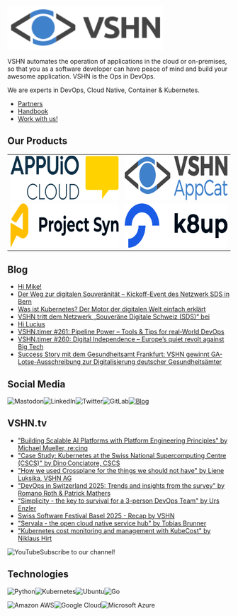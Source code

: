[<img src="https://raw.githubusercontent.com/vshn/.github/main/profile/images/vshn.svg" alt="APPUiO Cloud" height="100"/>](https://vshn.ch/)

VSHN automates the operation of applications in the cloud or on-premises, so that you as a software developer can have peace of mind and build your awesome application. VSHN is the Ops in DevOps.

We are experts in DevOps, Cloud Native, Container & Kubernetes.

- [Partners](https://www.vshn.ch/en/partners/)
- [Handbook](https://handbook.vshn.ch/)
- [Work with us!](https://www.vshn.ch/en/jobs/)

## Our Products

<table>
<tr>
<td><a href="https://docs.appuio.cloud/"><img src="https://raw.githubusercontent.com/vshn/.github/main/profile/images/appuio-cloud.svg" alt="APPUiO Cloud" height="100"/></a></td>
<td><a href="https://docs.appcat.ch/"><img src="https://raw.githubusercontent.com/vshn/.github/main/profile/images/appcat.png" alt="AppCat" height="100"/></a></td>
</tr>

<tr>
<td><a href="https://syn.tools/"><img src="https://github.com/vshn/.github/raw/main/profile/images/project-syn.svg" alt="Project Syn" height="100"/></a></td>
<td><a href="https://k8up.io/"><img src="https://github.com/vshn/.github/raw/main/profile/images/k8up.svg" alt="K8up" height="100"/></a></td>
</tr>
</table>

## Blog

<!-- GENERAL:START -->
- [Hi Mike!](https://www.vshn.ch/blog/hi-mike/)
- [Der Weg zur digitalen Souveränität – Kickoff-Event des Netzwerk SDS in Bern](https://www.vshn.ch/blog/der-weg-zur-digitalen-souveraenitaet-kickoff-event-des-netzwerk-sds-in-bern/)
- [Was ist Kubernetes? Der Motor der digitalen Welt einfach erklärt](https://www.vshn.ch/blog/was-ist-kubernetes-der-motor-der-digitalen-welt-einfach-erklaert/)
- [VSHN tritt dem Netzwerk „Souveräne Digitale Schweiz &lpar;SDS&rpar;“ bei](https://www.vshn.ch/blog/vshn-tritt-dem-netzwerk-souveraene-digitale-schweiz-sds-bei/)
- [Hi Lucius](https://www.vshn.ch/blog/hi-lucius/)
- [VSHN.timer #261: Pipeline Power – Tools &amp; Tips for real‑World DevOps](https://www.vshn.ch/blog/vshn-timer-261-pipeline-power-tools-tips-for-real%e2%80%91world-devops/)
- [VSHN.timer #260: Digital Independence – Europe’s quiet revolt against Big Tech](https://www.vshn.ch/blog/vshn-timer-260-digital-independence/)
- [Success Story mit dem Gesundheitsamt Frankfurt: VSHN gewinnt GA-Lotse-Ausschreibung zur Digitalisierung deutscher Gesundheitsämter](https://www.vshn.ch/blog/success-story-mit-dem-gesundheitsamt-frankfurt-vshn-gewinnt-ga-lotse-ausschreibung-zur-digitalisierung-deutscher-gesundheitsaemter/)
<!-- GENERAL:END -->

## Social Media

[<img align="left" alt="Mastodon" src="https://img.shields.io/badge/mastodon-%236364ff?style=for-the-badge&logo=mastodon&logoColor=white">](https://vshn.social/@vshn) [<img align="left" alt="LinkedIn" src="https://img.shields.io/badge/linkedin-%230077B5.svg?&style=for-the-badge&logo=linkedin&logoColor=white">](https://www.linkedin.com/company/vshn-ag) [<img align="left" alt="Twitter" src="https://img.shields.io/badge/twitter-%231DA1F2.svg?&style=for-the-badge&logo=twitter&logoColor=white">](https://twitter.com/vshn_ch) [<img align="left" alt="GitLab" src="https://img.shields.io/badge/gitlab-%23330f63.svg?&style=for-the-badge&logo=gitlab&logoColor=white">](https://gitlab.com/vshn) [<img alt="Blog" src="https://img.shields.io/badge/rss-%23FFA500.svg?&style=for-the-badge&logo=rss&logoColor=white">](https://www.vshn.ch/feed/)

## VSHN.tv

<!-- VIDEOS:START -->
- [&quot;Building Scalable AI Platforms with Platform Engineering Principles&quot; by Michael Mueller, re:cinq](https://www.youtube.com/watch?v=OhyXxmBrZ6M)
- [&quot;Case Study: Kubernetes at the Swiss National Supercomputing Centre &lpar;CSCS&rpar;&quot; by Dino Conciatore, CSCS](https://www.youtube.com/watch?v=yjgFMzLHW7M)
- [&quot;How we used Crossplane for the things we should not have&quot; by Liene Luksika, VSHN AG](https://www.youtube.com/watch?v=3xlkzPcRx-A)
- [&quot;DevOps in Switzerland 2025: Trends and insights from the survey&quot; by Romano Roth &amp; Patrick Mathers](https://www.youtube.com/watch?v=1lVPeCCbA5A)
- [&quot;Simplicity - the key to survival for a 3-person DevOps Team&quot; by Urs Enzler](https://www.youtube.com/watch?v=Arz99_vfy-U)
- [Swiss Software Festival Basel 2025 - Recap by VSHN](https://www.youtube.com/watch?v=Zpa_hgG5ECU)
- [&quot;Servala - the open cloud native service hub&quot; by Tobias Brunner](https://www.youtube.com/watch?v=yUgC2lIIy70)
- [&quot;Kubernetes cost monitoring and management with KubeCost&quot; by Niklaus Hirt](https://www.youtube.com/watch?v=aav1NMJyVhU)
<!-- VIDEOS:END -->

Subscribe to our [<img alt="YouTube" align="left" src="https://img.shields.io/badge/youtube-%23FF0000.svg?&style=for-the-badge&logo=youtube&logoColor=white">](https://vshn.tv) channel!

## Technologies

<img align="left" alt="Python" src="https://img.shields.io/badge/python-%233776AB.svg?&style=for-the-badge&logo=python&logoColor=white"> <img alt="Go" src="https://img.shields.io/badge/go-%2300ADD8.svg?&style=for-the-badge&logo=go&logoColor=white"> <img align="left" alt="Kubernetes" src="https://img.shields.io/badge/kubernetes-326de6?logo=kubernetes&logoColor=white&style=for-the-badge"> <img align="left" alt="Ubuntu" src="https://img.shields.io/badge/ubuntu-E95420?logo=ubuntu&logoColor=white&style=for-the-badge">

<img align="left" alt="Amazon AWS" src="https://img.shields.io/badge/Amazon%20AWS-%23232F3E?logo=amazon-aws&logoColor=white&style=for-the-badge"> <img align="left" alt="Google Cloud" src="https://img.shields.io/badge/Google%20Cloud-%234285F4?logo=google-cloud&logoColor=white&style=for-the-badge "> <img alt="Microsoft Azure" src="https://img.shields.io/badge/Microsoft%20Azure-0089D6?logo=microsoft-azure&logoColor=white&style=for-the-badge">
